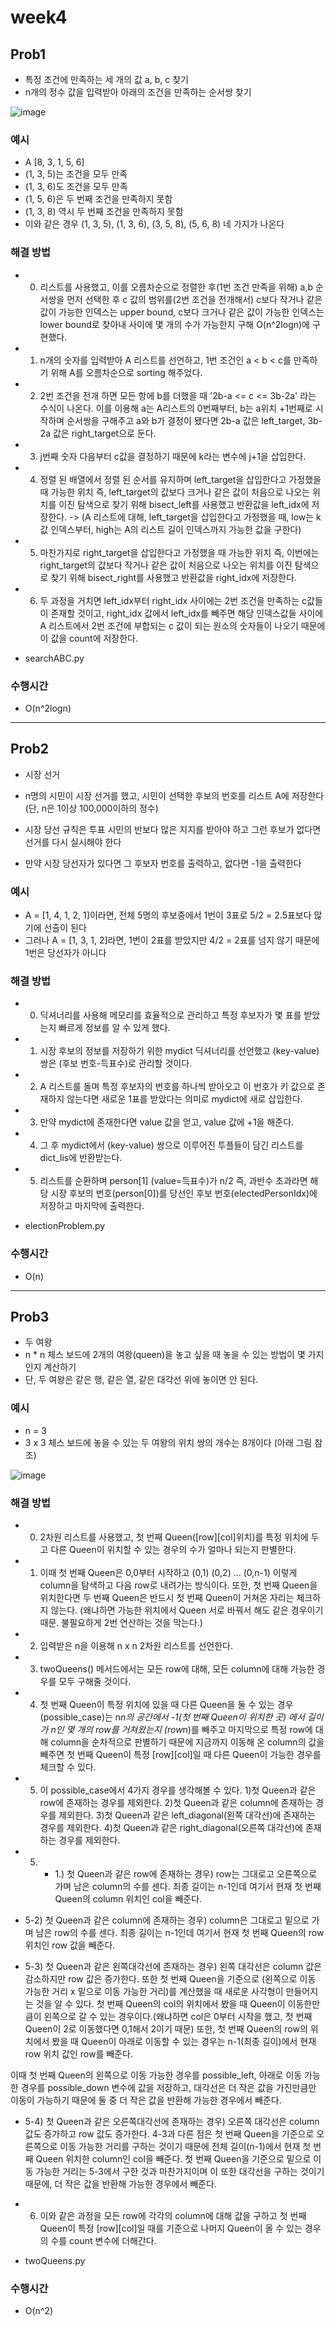 
# week4
## Prob1
- 특정 조건에 만족하는 세 개의 값 a, b, c 찾기
- n개의 정수 값을 입력받아 아래의 조건을 만족하는 순서쌍 찾기

![image](https://user-images.githubusercontent.com/61898890/159154015-0764ecde-1c4a-4762-a9e3-cc10d1054cec.png)

### 예시
- A [8, 3, 1, 5, 6]
- (1, 3, 5)는 조건을 모두 만족
- (1, 3, 6)도 조건을 모두 만족
- (1, 5, 6)은 두 번째 조건을 만족하지 못함 
- (1, 3, 8) 역시 두 번째 조건을 만족하지 못함
- 이와 같은 경우 (1, 3, 5), (1, 3, 6), (3, 5, 8), (5, 6, 8) 네 가지가 나온다

### 해결 방법
- 0. 리스트를 사용했고, 이를 오름차순으로 정렬한 후(1번 조건 만족을 위해) a,b 순서쌍을 먼저 선택한 후 c 값의 범위를(2번 조건을 전개해서) c보다 작거나 같은 값이 가능한 인덱스는 upper bound, c보다 크거나 같은 값이 가능한 인덱스는 lower bound로 찾아내 사이에 몇 개의 수가 가능한지 구해 O(n^2logn)에 구현했다.


- 1. n개의 숫자를 입력받아 A 리스트를 선언하고, 1번 조건인 a < b < c를 만족하기 위해 A를 오름차순으로 sorting 해주었다.


- 2. 2번 조건을 전개 하면 모든 항에 b를 더했을 때 '2b-a <= c <= 3b-2a' 라는 수식이 나온다. 이를 이용해 a는 A리스트의 0번째부터, b는 a위치 +1번째로 시작하며 순서쌍을 구해주고 a와 b가 결정이 됐다면 2b-a 값은 left_target, 3b-2a 값은 right_target으로 둔다.


- 3. j번째 숫자 다음부터 c값을 결정하기 때문에 k라는 변수에 j+1을 삽입한다.


- 4. 정렬 된 배열에서 정렬 된 순서를 유지하며 left_target을 삽입한다고 가정했을 때 가능한 위치 즉, left_target의 값보다 크거나 같은 값이 처음으로 나오는 위치를 이진 탐색으로 찾기 위해 bisect_left를 사용했고 반환값을 left_idx에 저장한다. -> (A 리스트에 대해, left_target을 삽입한다고 가정했을 때, low는 k 값 인덱스부터, high는 A의 리스트 길이 인덱스까지 가능한 값을 구한다)


- 5. 마찬가지로 right_target을 삽입한다고 가정했을 때 가능한 위치 즉, 이번에는 right_target의 값보다 작거나 같은 값이 처음으로 나오는 위치를 이진 탐색으로 찾기 위해 bisect_right를 사용했고 반환값을 right_idx에 저장한다.


- 6. 두 과정을 거치면 left_idx부터 right_idx 사이에는 2번 조건을 만족하는 c값들이 존재할 것이고, right_idx 값에서 left_idx를 빼주면 해당 인덱스값들 사이에 A 리스트에서 2번 조건에 부합되는 c 값이 되는 원소의 숫자들이 나오기 때문에 이 값을 count에 저장한다. 


- searchABC.py

### 수행시간
-  O(n^2logn)


---

## Prob2
- 시장 선거 


- n명의 시민이 시장 선거를 했고, 시민이 선택한 후보의 번호를 리스트 A에 저장한다 (단, n은 1이상 100,000이하의 정수)
- 시장 당선 규칙은 투표 시민의 반보다 많은 지지를 받아야 하고 그런 후보가 없다면 선거를 다시 실시해야 한다 
- 만약 시장 당선자가 있다면 그 후보자 번호를 출력하고, 없다면 -1을 출력한다 

### 예시
- A = [1, 4, 1, 2, 1]이라면, 전체 5명의 후보중에서 1번이 3표로 5/2 = 2.5표보다 많기에 선출이 된다
- 그러나 A = [1, 3, 1, 2]라면, 1번이 2표를 받았지만 4/2 = 2표를 넘지 않기 때문에 1번은 당선자가 아니다

### 해결 방법
- 0. 딕셔너리를 사용해 메모리를 효율적으로 관리하고 특정 후보자가 몇 표를 받았는지 빠르게 정보를 알 수 있게 했다.
- 1. 시장 후보의 정보를 저장하기 위한 mydict 딕셔너리를 선언했고 (key-value) 쌍은 (후보 번호-득표수)로 관리할 것이다. 
- 2. A 리스트를 돌며 특정 후보자의 번호를 하나씩 받아오고 이 번호가 키 값으로 존재하지 않는다면 새로운 1표를 받았다는 의미로 mydict에 새로 삽입한다.
- 3. 만약 mydict에 존재한다면 value 값을 얻고, value 값에 +1을 해준다.
- 4. 그 후 mydict에서 (key-value) 쌍으로 이루어진 투플들이 담긴 리스트를 dict_lis에 반환받는다.
- 5. 리스트를 순환하며 person[1] (value=득표수)가 n/2 즉, 과반수 초과라면 해당 시장 후보의 번호(person[0])를 당선인 후보 번호(electedPersonIdx)에 저장하고 마지막에 출력한다.


- electionProblem.py

### 수행시간
-  O(n)


---

## Prob3
- 두 여왕
- n * n 체스 보드에 2개의 여왕(queen)을 놓고 싶을 때 놓을 수 있는 방법이 몇 가지인지 계산하기 
- 단, 두 여왕은 같은 행, 같은 열, 같은 대각선 위에 놓이면 안 된다.

### 예시
- n = 3 
-  3 x 3 체스 보드에 놓을 수 있는 두 여왕의 위치 쌍의 개수는 8개이다 (아래 그림 참조)

![image](https://user-images.githubusercontent.com/61898890/159154164-2972a46c-84f8-4480-834f-041897f3cf64.png)


### 해결 방법
- 0. 2차원 리스트를 사용했고, 첫 번째 Queen([row][col]위치)를 특정 위치에 두고 다른 Queen이 위치할 수 있는 경우의 수가 얼마나 되는지 판별한다. 


- 1. 이때 첫 번째 Queen은 0,0부터 시작하고 (0,1) (0,2) ... (0,n-1) 이렇게 column을 탐색하고 다음 row로 내려가는 방식이다. 또한, 첫 번째 Queen을 위치한다면 두 번째 Queen은 반드시 첫 번째 Queen이 거쳐온 자리는 체크하지 않는다. (왜냐하면 가능한 위치에서 Queen 서로 바꿔서 해도 같은 경우이기 때문. 불필요하게 2번 연산하는 것을 막는다.)


- 2. 입력받은 n을 이용해 n x n 2차원 리스트를 선언한다.


- 3. twoQueens() 메서드에서는 모든 row에 대해, 모든 column에 대해 가능한 경우를 모두 구해줄 것이다.


- 4. 첫 번째 Queen이 특정 위치에 있을 때 다른 Queen을 둘 수 있는 경우(possible_case)는 n*n의 공간에서 -1(첫 번째 Queen이 위치한 곳) 에서 길이가 n인 몇 개의 row를 거쳐왔는지 (row*n)를 빼주고 마지막으로 특정 row에 대해 column을 순차적으로 판별하기 때문에 지금까지 이동해 온 column의 값을 빼주면 첫 번째 Queen이 특정 [row][col]일 때 다른 Queen이 가능한 경우를 체크할 수 있다. 


- 5. 이 possible_case에서 4가지 경우를 생각해볼 수 있다. 1)첫 Queen과 같은 row에 존재하는 경우를 제외한다. 2)첫 Queen과 같은 column에 존재하는 경우를 제외한다. 3)첫 Queen과 같은 left_diagonal(왼쪽 대각선)에 존재하는 경우를 제외한다. 4)첫 Queen과 같은 right_diagonal(오른쪽 대각선)에 존재하는 경우를 제외한다.


- 5. - 1.) 첫 Queen과 같은 row에 존재하는 경우) row는 그대로고 오른쪽으로 가며 남은 column의 수를 센다. 최종 길이는 n-1인데 여기서 현재 첫 번째 Queen의 column 위치인 col을 빼준다.


- 5-2) 첫 Queen과 같은 column에 존재하는 경우) column은 그대로고 밑으로 가며 남은 row의 수를 센다. 최종 길이는 n-1인데 여기서 현재 첫 번째 Queen의 row 위치인 row 값을 빼준다.


- 5-3) 첫 Queen과 같은 왼쪽대각선에 존재하는 경우) 왼쪽 대각선은 column 값은 감소하지만 row 값은 증가한다. 또한 첫 번째 Queen을 기준으로 (왼쪽으로 이동 가능한 거리 x 밑으로 이동 가능한 거리)를 계산했을 때 새로운 사각형이 만들어지는 것을 알 수 있다. 첫 번째 Queen의 col의 위치에서 봤을 때 Queen이 이동한만큼이 왼쪽으로 갈 수 있는 경우이다.(왜냐하면 col은 0부터 시작을 했고, 첫 번째 Queen이 2로 이동했다면 0,1해서 2이기 때문) 또한, 첫 번째 Queen의 row의 위치에서 봤을 때 Queen이 아래로 이동할 수 있는 경우는 n-1(최종 길이)에서 현재 row 위치 값인 row를 빼준다. 


이때 첫 번째 Queen의 왼쪽으로 이동 가능한 경우를 possible_left, 아래로 이동 가능한 경우를 possible_down 변수에 값을 저장하고, 대각선은 더 작은 값을 가진만큼만 이동이 가능하기 때문에 둘 중 더 작은 값을 반환해 가능한 경우에서 빼준다.


- 5-4) 첫 Queen과 같은 오른쪽대각선에 존재하는 경우) 오른쪽 대각선은 column 값도 증가하고 row 값도 증가한다. 4-3과 다른 점은 첫 번째 Queen을 기준으로 오른쪽으로 이동 가능한 거리를 구하는 것이기 때문에 전체 길이(n-1)에서 현재 첫 번째 Queen 위치한 column인 col을 빼준다. 첫 번째 Queen을 기준으로 밑으로 이동 가능한 거리는 5-3에서 구한 것과 마찬가지이며 이 또한 대각선을 구하는 것이기 때문에, 더 작은 값을 반환해 가능한 경우에서 빼준다.


- 6. 이와 같은 과정을 모든 row에 각각의 column에 대해 값을 구하고 첫 번째 Queen이 특정 [row][col]일 때를 기준으로 나머지 Queen이 올 수 있는 경우의 수를 count 변수에 더해간다.
- twoQueens.py

### 수행시간
-  O(n^2)



